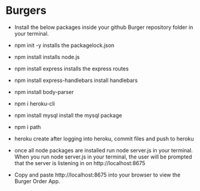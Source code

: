 # Burgers

- Install the below packages inside your github Burger repository folder in your terminal.

- npm init -y installs the packagelock.json
- npm install installs node.js
- npm install express installs the express routes
- npm install express-handlebars install handlebars
- npm install body-parser
- npm i heroku-cli
- npm install mysql install the mysql package
- npm i path
- heroku create after logging into heroku, commit files and push to heroku

- once all node packages are installed run node server.js in your terminal. When you run node server.js in your terminal, the user will be prompted that the server is listening in on http://localhost:8675

- Copy and paste http://localhost:8675 into your browser to view the Burger Order App.